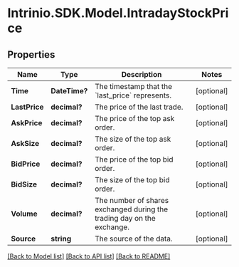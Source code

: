 # Intrinio.SDK.Model.IntradayStockPrice
## Properties

Name | Type | Description | Notes
------------ | ------------- | ------------- | -------------
**Time** | **DateTime?** | The timestamp that the &#x60;last_price&#x60; represents. | [optional] 
**LastPrice** | **decimal?** | The price of the last trade. | [optional] 
**AskPrice** | **decimal?** | The price of the top ask order. | [optional] 
**AskSize** | **decimal?** | The size of the top ask order. | [optional] 
**BidPrice** | **decimal?** | The price of the top bid order. | [optional] 
**BidSize** | **decimal?** | The size of the top bid order. | [optional] 
**Volume** | **decimal?** | The number of shares exchanged during the trading day on the exchange. | [optional] 
**Source** | **string** | The source of the data. | [optional] 

[[Back to Model list]](../README.md#documentation-for-models) [[Back to API list]](../README.md#documentation-for-api-endpoints) [[Back to README]](../README.md)

